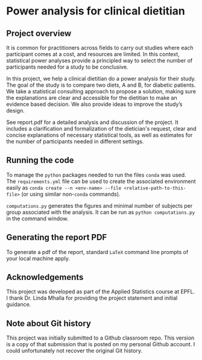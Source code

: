 # Power analysis for clinical dietitian

## Project overview  

It is common for practitioners across fields to carry out studies where each participant comes at a cost, and resources are limited. In this context, statistical power analyses provide a principled way to select the number of participants needed for a study to be conclusive. 

In this project, we help a clinical dietitian do a power analysis for their study. The goal of the study is to compare two diets, A and B, for diabetic patients. We take a statistical consulting approach to propose a solution, making sure the explanations are clear and accessible for the dietitian to make an evidence based decision. We also provide ideas to improve the study’s design. 

See report.pdf for a detailed analysis and discussion of the project. It includes a clarification and formalization of the dietician's request, clear and concise explanations of necessary statistical tools, as well as estimates for the number of participants needed in different settings. 

## Running the code 

To manage the `python` packages needed to run the files `conda` was used. The `requirements.yml` file can be used to create the associated environment easily as `conda create --n <env-name> --file <relative-path-to-this-file>` (or using similar non-`conda` commands).

`computations.py` generates the figures and minimal number of subjects per group associated with the analysis. It can be run as `python computations.py` in the command window. 

## Generating the report PDF

To generate a pdf of the report, standard `LaTeX` command line prompts of your local machine apply. 

## Acknowledgements

This project was developed as part of the Applied Statistics course at EPFL. I thank Dr. Linda Mhalla for providing the project statement and initial guidance.

## Note about Git history

This project was initially submitted to a Github classroom repo. This version is a copy of that submission that is posted on my personal Github account. I could unfortunately not recover the original Git history.  